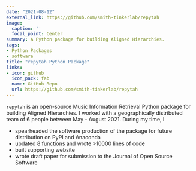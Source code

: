 ```yaml
---
date: "2021-08-12"
external_link: https://github.com/smith-tinkerlab/repytah
image:
  caption: ''
  focal_point: Center
summary: A Python package for building Aligned Hierarchies.
tags:
- Python Packages
- software
title: "repytah Python Package"
links:
- icon: github
  icon_pack: fab
  name: GitHub Repo
  url: https://github.com/smith-tinkerlab/repytah
---
```


`repytah` is an open-source Music Information Retrieval Python package for building Aligned Hierarchies. I worked with a geographically distributed team of 6 people between May - August 2021. During my time, I 

- spearheaded the software production of the package for future distribution on PyPI and Anaconda
- updated 8 functions and wrote >10000 lines of code
- built supporting website 
- wrote draft paper for submission to the Journal of Open Source Software
